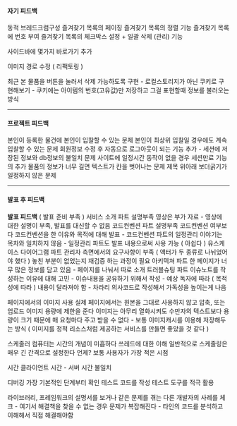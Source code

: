 #### 자기 피드백

동적 브레드크럼구성
즐겨찾기 목록의 페이징
즐겨찾기 목록의 정렬 기능
즐겨찾기 목록에 번호 부여
즐겨찾기 목록의 체크박스 설정 + 일괄 삭제 (관리) 기능

사이드바에 몇가지 바로가기 추가

이미지 경로 수정 ( 리팩토링 )

최근 본 물품을 버튼을 눌러서 삭제 가능하도록 구현
\- 로컬스토리지가 아닌 쿠키로 구현해보기
\- 쿠키에는 아이템의 번호(고유값)만 저장하고 그걸 표현할때 정보를 불러오는 방식

***

#### 프로젝트 피드백

본인이 등록한 물건에 본인이 입찰할 수 있는 문제
본인이 최상위 입찰일 경우에도 계속 입찰할 수 있는 문제
회원정보 수정 후 자동으로 로그아웃이 되는 기능 추가
\- 세션에 저장된 정보와 db정보의 불일치 문제
사이트에 일정시간 동작이 없을 경우 세션만료 기능의 추가
물품의 정보가 너무 길면 텍스트가 칸을 벗어나는 문제
제목 위아래 보더굵기가 일정하지 않은 문제

***

#### 발표 후 피드백

**발표 피드백** ( 발표 준비 부족 )
서비스 소개 파트 설명부족
영상은 부가 자료 - 영상에 대한 설명이 부족, 발표를 대신할 수 없음
코드컨벤션 파트 설명부족
코드컨벤션 여부보다 코드컨벤션을 한 이유와 목적에 대해 발표
\- 코드컨벤션 파트의 일정관리 이야기는 목차와 일치하지 않음
\- 일정관리 파트도 발표 내용으로써 사용 가능 ( 아쉽다 )
유스케이스 다이어그램 파트
관리자 측면에서의 요구사항이 부족 ( 액터가 두 종류로 나뉘었어야 했다 )
놓친 부분이 없었는지 재검증 하는 과정이 필요
아키텍쳐 파트
한 페이지가 너무 많은 정보를 담고 있음
\- 페이지를 나눠서 따로 소개
트러블슈팅 파트
이슈노트를 작성하는 이유에 대해 고민
\- 이슈내용을 공유하기 위해서 작성
\- 예상 독자에 따라 ( 목적성에 따라 ) 내용이 달라져야 함
\- 차라리 의사코드로 작성해서 가독성을 높이는게 나음

페이지에서의 이미지 사용
실제 페이지에서는 원본을 그대로 사용하지 않고 압축, 또는 업로드 이미지 용량에 제한을 준다
이미지는 아무리 열화시켜도 수만자의 텍스트보다 용량이 크기 때문에 매 요청마다 주고 받을 수 없다 - 보통 이미지캐시를 이용해 저장해두는 방식
( 이미지를 정적 리소스처럼 제공하는 서비스를 만들면 좋았을 것 같다 )

스케줄러
컴퓨터는 시간의 개념이 미흡하다
쓰레드에 대한 이해
일반적으로 스케줄링은 매우 긴 간격으로 설정한다 언제? 보통 사용자가 가장 적은 시점

시간
클라이언트 시간 - 서버 시간 불일치

디버깅
가장 기본적인 단계부터 확인
테스트 코드를 작성
테스트 도구를 적극 활용

라이브러리, 프레임워크의 설명서를 보거나
같은 문제를 겪는 다른 개발자의 사례를 체크
\- 여기서 해결책을 찾을 수 없는 경우 문제가 복잡해진다
\- 타인의 코드를 분석하고 이해해서 직접 해결해야함
